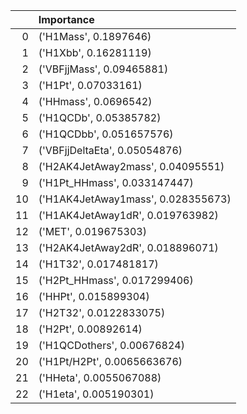 |    | Importance                         |
|---:|:-----------------------------------|
|  0 | ('H1Mass', 0.1897646)              |
|  1 | ('H1Xbb', 0.16281119)              |
|  2 | ('VBFjjMass', 0.09465881)          |
|  3 | ('H1Pt', 0.07033161)               |
|  4 | ('HHmass', 0.0696542)              |
|  5 | ('H1QCDb', 0.05385782)             |
|  6 | ('H1QCDbb', 0.051657576)           |
|  7 | ('VBFjjDeltaEta', 0.05054876)      |
|  8 | ('H2AK4JetAway2mass', 0.04095551)  |
|  9 | ('H1Pt_HHmass', 0.033147447)       |
| 10 | ('H1AK4JetAway1mass', 0.028355673) |
| 11 | ('H1AK4JetAway1dR', 0.019763982)   |
| 12 | ('MET', 0.019675303)               |
| 13 | ('H2AK4JetAway2dR', 0.018896071)   |
| 14 | ('H1T32', 0.017481817)             |
| 15 | ('H2Pt_HHmass', 0.017299406)       |
| 16 | ('HHPt', 0.015899304)              |
| 17 | ('H2T32', 0.0122833075)            |
| 18 | ('H2Pt', 0.00892614)               |
| 19 | ('H1QCDothers', 0.00676824)        |
| 20 | ('H1Pt/H2Pt', 0.0065663676)        |
| 21 | ('HHeta', 0.0055067088)            |
| 22 | ('H1eta', 0.005190301)             |
